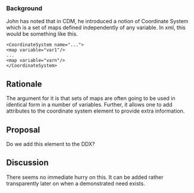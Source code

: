 ### Background

John has noted that in CDM, he introduced a notion of Coordinate System
which is a set of maps defined independently of any variable. In xml,
this would be something like this.

    <CoordinateSystem name="...">
    <map variable="var1"/>
    ...
    <map variable="varn"/>
    </CoordinateSystem>

## Rationale

The argument for it is that sets of maps are often going to be used in
identical form in a number of variables. Further, it allows one to add
attributes to the coordinate system element to provide extra
information.

## Proposal

Do we add this element to the DDX?

## Discussion

There seems no immediate hurry on this. It can be added rather
transparently later on when a demonstrated need exists.